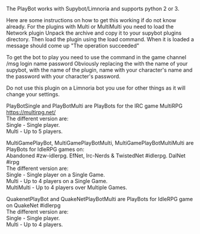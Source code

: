 The PlayBot works with Supybot/Limnoria and supports python 2 or 3.

Here are some instructions on how to get this working if do not know already.
For the plugins with Multi or MultiMulti you need to load the Network plugin
Unpack the archive and copy it to your supybot plugins directory.
Then load the plugin using the load <plugin name> command.
When it is loaded a message should come up "The operation succeeded"

To get the bot to play you need to use the command in the game channel /msg <supybot> <plugin name>  login name password
Obviously replacing the <supybot> with the name of your supybot, <plugin name> with the name of the plugin, name with your character's name and the password with your character's password.

Do not use this plugin on a Limnoria bot you use for other things as it will change your settings.

PlayBotSingle and PlayBotMulti are PlayBots for the IRC game MultiRPG https://multirpg.net/  
The different version are:  
Single - Single player.  
Multi - Up to 5 players.  

MultiGamePlayBot, MultiGamePlayBotMulti, MultiGamePlayBotMultiMulti are PlayBots for IdleRPG games on:  
Abandoned #zw-idlerpg.  EfNet, Irc-Nerds & TwistedNet #idlerpg.  DalNet #irpg  
The different version are:  
Single - Single player on a Single Game.  
Multi - Up to 4 players on a Single Game.  
MultiMulti - Up to 4 players over Multiple Games.  

QuakenetPlayBot and QuakeNetPlayBotMulti are PlayBots for IdleRPG game on QuakeNet #idlerpg  
The different version are:  
Single - Single player.  
Multi - Up to 4 players.
